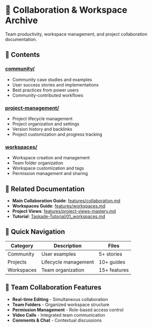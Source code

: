 # 🤝 Collaboration & Workspace Archive

Team productivity, workspace management, and project collaboration documentation.

## 📁 **Contents**

### **[community/](community/)**
- Community case studies and examples
- User success stories and implementations
- Best practices from power users
- Community-contributed workflows

### **[project-management/](project-management/)**
- Project lifecycle management
- Project organization and settings
- Version history and backlinks
- Project customization and progress tracking

### **[workspaces/](workspaces/)**
- Workspace creation and management
- Team folder organization
- Workspace customization and tags
- Permission management and sharing

## 🔗 **Related Documentation**

- **Main Collaboration Guide**: [features/collaboration.md](../../features/collaboration.md)
- **Workspaces Guide**: [features/workspaces.md](../../features/workspaces.md)
- **Project Views**: [features/project-views-mastery.md](../../features/project-views-mastery.md)
- **Tutorial**: [Taskade-Tutorial/01_workspaces.md](../../Taskade-Tutorial/01_workspaces.md)

## 🎯 **Quick Navigation**

| Category | Description | Files |
|----------|-------------|--------|
| Community | User examples | 5+ stories |
| Projects | Lifecycle management | 10+ guides |
| Workspaces | Team organization | 15+ features |

## 👥 **Team Collaboration Features**

- **Real-time Editing** - Simultaneous collaboration
- **Team Folders** - Organized workspace structure
- **Permission Management** - Role-based access control
- **Video Calls** - Integrated team communication
- **Comments & Chat** - Contextual discussions
